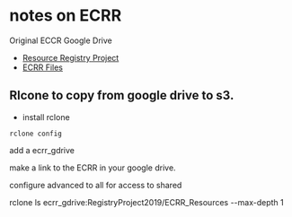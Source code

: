 # notes on ECRR


Original ECCR Google Drive
 * [Resource Registry Project](https://drive.google.com/drive/u/0/folders/11gGtkE47MShoW0Q12qSi3eqMqfuYpYSw)
 * [ECRR Files](https://drive.google.com/drive/u/0/folders/11gGtkE47MShoW0Q12qSi3eqMqfuYpYSw)


## Rlcone to copy from google drive to s3.

* install rclone

`rclone config`

add a ecrr_gdrive

make a link to the ECRR in your google drive.

configure advanced to all for access to shared

rclone ls ecrr_gdrive:RegistryProject2019/ECRR_Resources --max-depth 1


